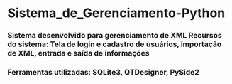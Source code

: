 # Sistema_de_Gerenciamento-Python
### Sistema desenvolvido para gerenciamento de XML Recursos do sistema: Tela de login e cadastro de usuários, importação de XML, entrada e saída de informações 
### Ferramentas utilizadas: SQLite3, QTDesigner, PySide2
